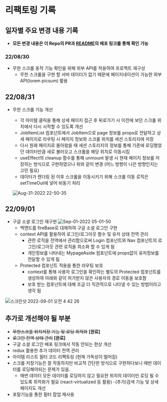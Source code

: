 # 리팩토링 기록

## 일자별 주요 변경 내용 기록
  - **모든 변경 내용은 이 Repo의 PR과 [README](README.md)의 배포 링크를 통해 확인 가능**
 ### 22/08/30
- 무한 스크롤 동작 기능 확인을 위해 외부 API를 적용하여 프로젝트 재구성
  - 무한 스크롤을 구현 할 서버 데이터가 없기 때문에 페이지네이션이 가능한 외부 API(lorem picsum) 활용
 ## 22/08/31
- 무한 스크롤 기능 개선
  - 각 아이템 클릭을 통해 상세 페이지 접근 후 뒤로가기 시 이전에 보던 스크롤 위치에서 다시 시작할 수 있도록 개선
  - JobItemList 컴포넌트에서 JobItem으로 page 정보를 props로 전달하고 상세 페이지로 라우팅 시 페이지 정보와 스크롤 위치를 세션 스토리지에 저장
  - 다시 원래 페이지로 돌아왔을 때 세션 스토리지의 정보를 통해 기존에 로딩했었던 데이터만큼 새로 불러오고 스크롤을 해당 위치로 이동시킴
  - useEffect의 cleanup 함수를 통해 unmount 발생 시 현재 페이지 정보를 저장하는 방식으로 구현하였으나 위와 같이 변경 (어느 방향이 나은 방향인지는 고민 필요)
  - 데이터가 렌더링 된 이후 스크롤을 이동시키기 위해 스크롤 이동 로직은 setTimeOut에 넣어 비동기 처리
  
  ![Aug-31-2022 22-50-35](https://user-images.githubusercontent.com/101119985/187695052-197b1c32-a2d6-4bf0-8af6-01f807e6ea80.gif)
  
 ## 22/09/01
- 구글 소셜 로그인 재구현
  ![Sep-01-2022 05-01-50](https://user-images.githubusercontent.com/101119985/187771607-9a3f8858-b709-4df4-b23e-996872b03ab5.gif)
  - 백엔드를 fireBase로 대체하여 구글 소셜 로그인 구현
  - context API를 활용하여 로그인/로그아웃 함수 및 유저 상태 전역 관리
    - 관련 로직을 전역에서 관리함으로써 Login 컴포넌트와 Nav 컴포넌트의 로그인/로그아웃 관련 로직을 최소화 할 수 있게 됨
    - 개인정보를 나타내는 MypageAside 컴포넌트에 props없이 유저정보를 전달할 수 있게 됨
  - Protected 컴포넌트 적용을 통한 라우팅 보호
    - context를 통해 사용자 로그인을 확인하는 별도의 Protected 컴포넌트를 생성하여 아래와 같이 허가받지 않은 사용자의 경로 이동을 보호함
    - 보호 받는 컴포넌트에 대해 조금 더 직관적으로 나타낼 수 있는 방법이라고 생각 됨
    
![스크린샷 2022-09-01 오전 4 42 26](https://user-images.githubusercontent.com/101119985/187768133-76cc5577-c59e-4dfa-8995-f98d0f040cd8.png)

## 추가로 개선해야 될 부분
 - ~~무한스크롤 위치저장 기능 및 로딩 최적화~~ **[완료]**
 - ~~로그인 전역 상태 관리~~ **[완료]** 
 - 구글 소셜 로그인 배포 링크에서 작동 안되는 현상 개선
 - redux 활용한 추가 데이터 전역 관리
 - 아이템 리스트 필터 코드 리팩토링 (현재 가독성이 떨어짐)
 - 스크롤 저장기능은 잘 작동하지만 비교적 간단한 방식으로 구현하다보니 매번 데이터를 로딩해야되는 문제가 있음.
   - 매번 데이터 모든 데이터를 로딩하지 않고 필요한 위치의 데이터만 로딩 될 수 있도록 최적화가 필요 (react-virtualized 등 활용)
 -(추가)검색 기능 및 상세 페이지도 개선
 - 포탈기능을 통한 필터 팝업 재사용
